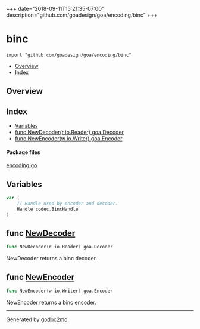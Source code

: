 +++
date="2018-09-11T15:21:35-07:00"
description="github.com/goadesign/goa/encoding/binc"
+++


# binc
`import "github.com/goadesign/goa/encoding/binc"`

* [Overview](#pkg-overview)
* [Index](#pkg-index)

## <a name="pkg-overview">Overview</a>



## <a name="pkg-index">Index</a>
* [Variables](#pkg-variables)
* [func NewDecoder(r io.Reader) goa.Decoder](#NewDecoder)
* [func NewEncoder(w io.Writer) goa.Encoder](#NewEncoder)


#### <a name="pkg-files">Package files</a>
[encoding.go](/src/github.com/goadesign/goa/encoding/binc/encoding.go) 



## <a name="pkg-variables">Variables</a>
``` go
var (
    // Handle used by encoder and decoder.
    Handle codec.BincHandle
)
```


## <a name="NewDecoder">func</a> [NewDecoder](/src/target/encoding.go?s=381:421#L20)
``` go
func NewDecoder(r io.Reader) goa.Decoder
```
NewDecoder returns a binc decoder.



## <a name="NewEncoder">func</a> [NewEncoder](/src/target/encoding.go?s=502:542#L25)
``` go
func NewEncoder(w io.Writer) goa.Encoder
```
NewEncoder returns a binc encoder.








- - -
Generated by [godoc2md](http://godoc.org/github.com/davecheney/godoc2md)
